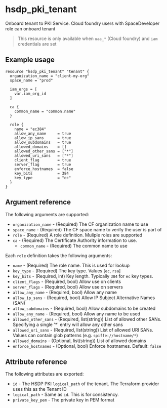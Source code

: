 # hsdp_pki_tenant

Onboard tenant to PKI Service. Cloud foundry users with SpaceDeveloper role can onboard tenant

> This resource is only available when `uaa_*` (Cloud foundry) and `iam` credentials are set

## Example usage

```hcl
resource "hsdp_pki_tenant" "tenant" {
  organization_name = "client-my-org"
  space_name = "prod"
  
  iam_orgs = [
    var.iam_org_id
  ]
  
  ca {
    common_name = "common.name"
  }
  
  role {
    name = "ec384"
    allow_any_name     = true
    allow_ip_sans      = true
    allow_subdomains   = true
    allowed_domains    = []
    allowed_other_sans = ["*"]
    allowed_uri_sans   = ["*"]
    client_flag        = true
    server_flag        = true
    enforce_hostnames  = false
    key_bits           = 384
    key_type           = "ec"
  }
}
```

## Argument reference 
The following arguments are supported:

* `organization_name` - (Required) The CF organization name to use
* `space_name` - (Required) The CF space name to verify the user is part of
* `role` - (Required) A role definition. Muliple roles are supported
* `ca` - (Required) The Certificate Authority information to use.
  * `common_name` - (Required) The common name to use
    
Each `role` definition takes the following arguments:
* `name` - (Required) The role name. This is used for lookup
* `key_type` - (Required) The key type. Values [`ec`, `rsa`]
* `key_bits` - (Required, int) Key length. Typically `384` for `ec` key types. 
* `client_flags` - (Required, bool) Allow use on clients
* `server_flags` - (Required, bool) Allow use on servers
* `allow_any_name` - (Required, bool) Allow any name
* `allow_ip_sans` - (Required, bool) Allow IP Subject Alternative Names (SAN)
* `allow_subdomains` - (Required, bool) Allow subdomains to be created
* `allow_any_name` - (Required, bool) Allow any name to be used
* `allowed_other_sans` - (Required, list(string)) List of allowed other SANs. Specifying a single '*' entry will allow any other sans
* `allowed_uri_sans` - (Required, list(string)) List of allowed URI SANs. Values can contain glob patterns (e.g. `spiffe://hostname/*`)
* `allowed_domains` - (Optional, list(string)) List of allowed domains
* `enforce_hostnames` - (Optional, bool) Enforce hostnames. Default: `false`

## Attribute reference
The following attributes are exported:

* `id` - The HSDP PKI `logical_path` of the tenant. The Terraform provider uses this as the Tenant ID
* `logical_path` - Same as `id`. This is for consistency.
* `private_key_pem` - The private key in PEM format
